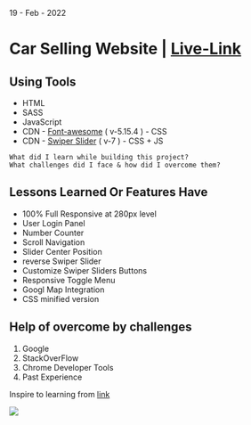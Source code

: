 19 - Feb - 2022 

# Car Selling Website | [Live-Link](https://taiseen.github.io/car.git)


## Using Tools
* HTML
* SASS 
* JavaScript
* CDN - [Font-awesome](https://cdnjs.com/libraries/font-awesome) ( v-5.15.4 ) - CSS 
* CDN - [Swiper Slider](https://swiperjs.com/get-started#use-swiper-from-cdn) ( v-7 ) - CSS + JS 

```
What did I learn while building this project? 
What challenges did I face & how did I overcome them?
```

## Lessons Learned Or Features Have 
* 100% Full Responsive at 280px level
* User Login Panel
* Number Counter
* Scroll Navigation
* Slider Center Position
* reverse Swiper Slider
* Customize Swiper Sliders Buttons
* Responsive Toggle Menu
* Googl Map Integration
* CSS minified version

## Help of overcome by challenges
1. Google
2. StackOverFlow
3. Chrome Developer Tools 
4. Past Experience

Inspire to learning from [link](https://youtu.be/tuURYMcX8S8)

<img src="https://i.ibb.co/1LzZJbq/Car-Max-Wheels.jpg" />